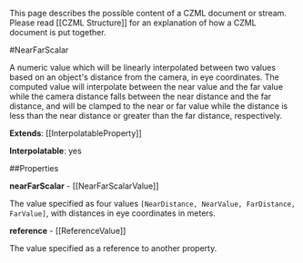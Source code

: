 This page describes the possible content of a CZML document or stream.  Please read [[CZML Structure]] for an explanation of how a CZML document is put together.

#NearFarScalar

A numeric value which will be linearly interpolated between two values based on an object's distance from the camera, in eye coordinates.  The computed value will interpolate between the near value and the far value while the camera distance falls between the near distance and the far distance, and will be clamped to the near or far value while the distance is less than the near distance or greater than the far distance, respectively.

**Extends**: [[InterpolatableProperty]]

**Interpolatable**: yes

##Properties

**nearFarScalar** - [[NearFarScalarValue]]

The value specified as four values `[NearDistance, NearValue, FarDistance, FarValue]`, with distances in eye coordinates in meters.


**reference** - [[ReferenceValue]]

The value specified as a reference to another property.


